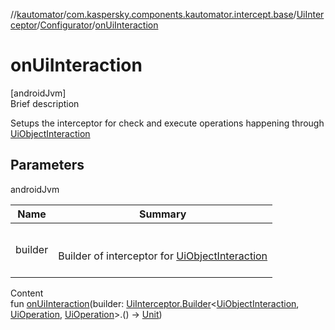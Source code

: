 //[kautomator](../../../index.md)/[com.kaspersky.components.kautomator.intercept.base](../../index.md)/[UiInterceptor](../index.md)/[Configurator](index.md)/[onUiInteraction](on-ui-interaction.md)



# onUiInteraction  
[androidJvm]  
Brief description  


Setups the interceptor for check and execute operations happening through [UiObjectInteraction](../../../com.kaspersky.components.kautomator.intercept.interaction/-ui-object-interaction/index.md)



## Parameters  
  
androidJvm  
  
|  Name|  Summary| 
|---|---|
| builder| <br><br>Builder of interceptor for [UiObjectInteraction](../../../com.kaspersky.components.kautomator.intercept.interaction/-ui-object-interaction/index.md)<br><br>
  
  
Content  
fun [onUiInteraction](on-ui-interaction.md)(builder: [UiInterceptor.Builder](../-builder/index.md)<[UiObjectInteraction](../../../com.kaspersky.components.kautomator.intercept.interaction/-ui-object-interaction/index.md), [UiOperation](../../../com.kaspersky.components.kautomator.intercept.operation/-ui-operation/index.md)<UiObject2>, [UiOperation](../../../com.kaspersky.components.kautomator.intercept.operation/-ui-operation/index.md)<UiObject2>>.() -> [Unit](https://kotlinlang.org/api/latest/jvm/stdlib/kotlin/-unit/index.html))  



